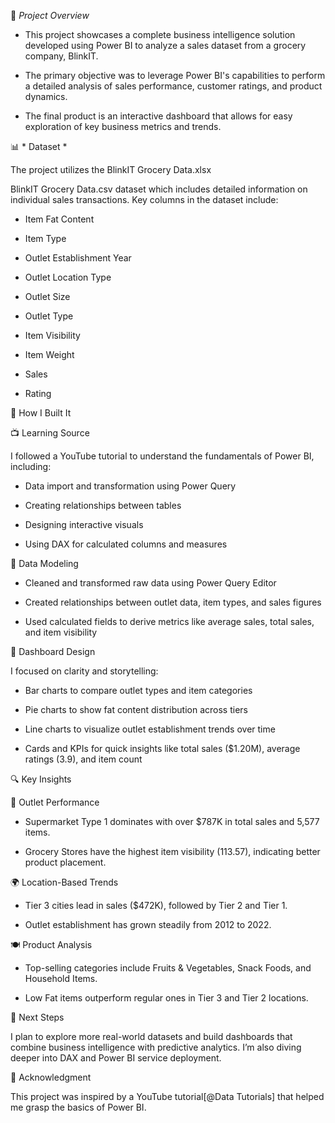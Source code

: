 
🚀 *Project Overview*

- This project showcases a complete business intelligence solution developed using Power BI to analyze a sales dataset from a grocery company, BlinkIT.

- The primary objective was to leverage Power BI's capabilities to perform a detailed analysis of sales performance, customer ratings, and product dynamics.

- The final product is an interactive dashboard that allows for easy exploration of key business metrics and trends.

📊 * Dataset *

The project utilizes the BlinkIT Grocery Data.xlsx 

BlinkIT Grocery Data.csv dataset which includes detailed information on individual sales transactions. Key columns in the dataset include:

- Item Fat Content

- Item Type

- Outlet Establishment Year

- Outlet Location Type

- Outlet Size

- Outlet Type

- Item Visibility

- Item Weight

- Sales

- Rating

🔨 How I Built It

📺 Learning Source

I followed a YouTube tutorial to understand the fundamentals of Power BI, including:

- Data import and transformation using Power Query

- Creating relationships between tables

- Designing interactive visuals

- Using DAX for calculated columns and measures

🧩 Data Modeling

- Cleaned and transformed raw data using Power Query Editor

- Created relationships between outlet data, item types, and sales figures

- Used calculated fields to derive metrics like average sales, total sales, and item visibility

📐 Dashboard Design

I focused on clarity and storytelling:

- Bar charts to compare outlet types and item categories

- Pie charts to show fat content distribution across tiers

- Line charts to visualize outlet establishment trends over time

- Cards and KPIs for quick insights like total sales ($1.20M), average ratings (3.9), and item count

🔍 Key Insights

🏬 Outlet Performance
- Supermarket Type 1 dominates with over $787K in total sales and 5,577 items.

- Grocery Stores have the highest item visibility (113.57), indicating better product placement.

🌍 Location-Based Trends

- Tier 3 cities lead in sales ($472K), followed by Tier 2 and Tier 1.

- Outlet establishment has grown steadily from 2012 to 2022.

🍽️ Product Analysis

- Top-selling categories include Fruits & Vegetables, Snack Foods, and Household Items.

- Low Fat items outperform regular ones in Tier 3 and Tier 2 locations.

🚀 Next Steps

I plan to explore more real-world datasets and build dashboards that combine business intelligence with predictive analytics. I’m also diving deeper into DAX and Power BI service deployment.

🙌 Acknowledgment

This project was inspired by a YouTube tutorial[@Data Tutorials] that helped me grasp the basics of Power BI.

